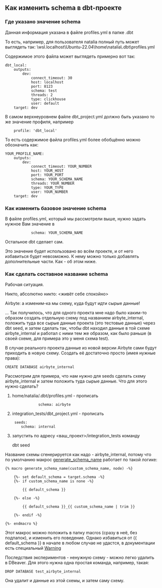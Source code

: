 ## Как изменить schema в dbt-проекте
### Где указано значение schema

Данная информация указана в файле profiles.yml в папке .dbt

То есть, например, для пользователя natalia полный путь может выглядеть так:
\\wsl.localhost\Ubuntu-22.04\home\natalia\\.dbt\profiles.yml

Содержимое этого файла может выглядеть примерно вот так:


    dbt_local:
        outputs:
            dev:
                connect_timeout: 30
                host: localhost
                port: 8123
                schema: test
                threads: 2
                type: clickhouse
                user: default
        target: dev

В самом верхнеуровнем файле dbt_project.yml должно быть указано то же значение профиля, например

        profile: 'dbt_local'

То есть содержимое файла profiles.yml более обобщённо можно обозначить как:

    YOUR_PROFILE_NAME:
        outputs:
            dev:
                connect_timeout: YOUR_NUMBER
                host: YOUR_HOST
                port: YOUR_PORT
                schema: YOUR_SCHEMA_NAME
                threads: YOUR_NUMBER
                type: YOUR_TYPE
                user: YOUR_NUMBER
        target: dev

### Как изменить базовое значение schema

В файле profiles.yml, который мы рассмотрели выше, нужно задать нужное Вам значение в 

                schema: YOUR_SCHEMA_NAME

Остальное dbt сделает сам.

Это значение будет использовано во всём проекте, и от него избавиться будет невозможно. К нему можно только добавлять дополнительные части. Как - об этом ниже.

### Как сделать составное название schema

Рабочая ситуация.

Никто, абсолютно никто: <живёт себе спокойно>


Airbyte: а изменим-ка мы схему, куда будут идти сырые данные!

... Так получилось, что для одного проекта мне надо было каким-то образом создать отдельную схему под названием airbyte_internal, положить туда все сырые данные проекта (это тестовые данные) через dbt seed, и затем сделать так, чтобы dbt находил данные в той схеме airbyte_internal и работал с ними тем же образом, как было раньше (в своей схеме, для примера это у меня схема test).

В случае реального проекта данные из новой версии Airbyte сами будут приходить в новую схему. Создать её достаточно просто (имея нужные права): 

    CREATE DATABASE airbyte_internal
  

Рассмотрим для примера, что нам нужно для seeds сделать схему airbyte_internal и затем положить туда сырые данные. Что для этого нужно сделать?

1. home/natalia/.dbt/profiles.yml - прописать
   
                   schema: airbyte

2. integration_tests/dbt_project.yml - прописать

        seeds:
           schema: internal
3. запустить по адресу <ваш_проект>/integration_tests команду

    dbt seed
   
Название схемы сгенерируется как надо - airbyte_internal, потому что по умолчанию макрос [generate_schema_name](https://docs.getdbt.com/docs/build/custom-schemas#how-does-dbt-generate-a-models-schema-name) работает по такой логике:

    {% macro generate_schema_name(custom_schema_name, node) -%}

        {%- set default_schema = target.schema -%}
        {%- if custom_schema_name is none -%}

            {{ default_schema }}

        {%- else -%}

            {{ default_schema }}_{{ custom_schema_name | trim }}

        {%- endif -%}

    {%- endmacro %}

Этот макрос можно положить в папку macros (сразу в неё, без подпапок), и изменить его поведение. Однако избавиться от {{ default_schema }} в начале в любом случае не удастся, в документации есть специальный [Warning](https://docs.getdbt.com/docs/build/custom-schemas#warning-dont-replace-default_schema-in-the-macro)


Последствия экспериментов - ненужную схему - можно легко удалить в DBeaver. Для этого нужна одна простая команда, например, такая: 

    DROP DATABASE test_airbyte_internal

Она удалит и данные из этой схемы, и затем саму схему.
